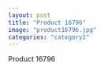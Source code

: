 ```yaml
---
layout: post
title: "Product 16796"
image: "product16796.jpg"
categories: "category1"
---
```

Product 16796
